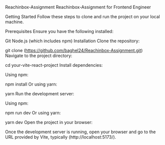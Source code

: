 Reachinbox-Assignment
Reachinbox-Assignment for Frontend Engineer

Getting Started
Follow these steps to clone and run the project on your local machine.

Prerequisites
Ensure you have the following installed:

Git
Node.js (which includes npm)
Installation
Clone the repository:

git clone (https://github.com/baghel24/Reachinbox-Assignment.git)
Navigate to the project directory:

cd your-vite-react-project
Install dependencies:

Using npm:

npm install
Or using yarn:

yarn
Run the development server:

Using npm:

npm run dev
Or using yarn:

yarn dev
Open the project in your browser:

Once the development server is running, open your browser and go to the URL provided by Vite, typically (http://localhost:5173/).
